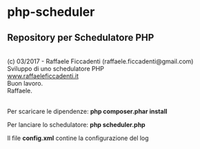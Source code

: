 # php-scheduler
<h2><strong> Repository per Schedulatore PHP </strong></h2>
<br>
(c) 03/2017 - Raffaele Ficcadenti (raffaele.ficcadenti@gmail.com) <br>
Sviluppo di uno schedulatore PHP <br>
<a href="http://www.raffaeleficcadenti.it/">www.raffaeleficcadenti.it</a> <br>
Buon lavoro.<br>
Raffaele.<br>
<br>
<p>Per scaricare le dipendenze: <b> php composer.phar install</b><br>
<p>Per lanciare lo schedulatore: <b> php scheduler.php</b><br>
<p>Il file <b>config.xml</b> contine la configurazione del log</b><br>